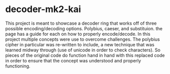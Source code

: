 # decoder-mk2-kai
This project is meant to showcase a decoder ring that works off of three possible encoding/decoding options. Polybius, caeser, and substituion. 
the page has a guide for each on how to properly encode/decode. 
In this project multiple concepts were use to overcome challenges. The polybius cipher in particular was re-written to include,
a new technique that was learned midway through (use of unicode in order to check characters). So pieces of the original code do function 
hand in hand with this replaced code in order to ensure that the concept was understood and properly functioning. 
